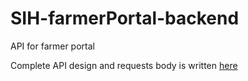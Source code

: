 # SIH-farmerPortal-backend
API for farmer portal

Complete API design and requests body is written [here](https://github.com/rohitjain00/SIH-farmerPortal-backend/blob/master/farmer-portalAPI.json)
